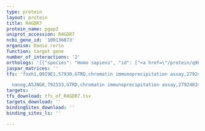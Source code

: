 ```yaml
---
type: protein
layout: protein
title: R4GDR7
protein_name: pgap3
uniprot_accession: R4GDR7
ncbi_gene_id: '100136873'
organism: Danio rerio
function: target gene
number_of_interactions: '2'
orthologs: '[{"species": "Homo sapiens", "id": ["<a href=\"/protein/q96fm1\">Q96FM1</a>"]}, {"species": "Mus musculus", "id": ["<a href=\"/protein/a2a559\">A2A559</a>"]}, {"species": "Rattus norvegicus", "id": ["<a href=\"/protein/b1wbw5\">B1WBW5</a>"]}, {"species": "Drosophila melanogaster", "id": ["<a href=\"/protein/q7k0p4\">Q7K0P4</a>"]}, {"species": "Caenorhabditis elegans", "id": ["<a href=\"/protein/o61975\">O61975</a>"]}, {"species": "Saccharomyces cerevisiae", "id": ["<a href=\"/protein/p25625\">P25625</a>"]}]'
jaspar_matrices: ''
tfs: 'foxh1,Q9I9E1,57930,GTRD,chromatin immunoprecipitation assay,27924024%5Buid%5D,No

  nanog,A5JNG8,792333,GTRD,chromatin immunoprecipitation assay,27924024%5Buid%5D,No'
targets: ''
tfs_download: tfs_of_R4GDR7.tsv
targets_download: ''
bindingSites_download: ''
binding_sites_ls: ''

---
```

